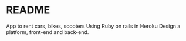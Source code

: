 # README

App to rent cars, bikes, scooters Using Ruby on rails in Heroku Design a platform, front-end and back-end.
